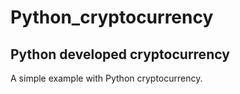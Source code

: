 # Python_cryptocurrency
## Python developed cryptocurrency

A simple example with Python cryptocurrency.
